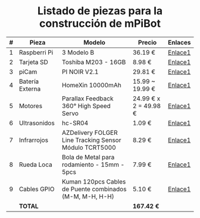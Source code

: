 
<h1 style="text-align: center;">
Listado de piezas para la construcción de mPiBot 
</h1>


<center>


| # | Pieza           | Modelo                                                   | Precio                | Enlaces                                               |
|---|-----------------|----------------------------------------------------------|-----------------------|-------------------------------------------------------|
| 1 | Raspberri Pi    | 3 Modelo B                                               | 36.19 €               | [Enlace1](http://amzn.eu/7uRiBW7)                     |
| 2 | Tarjeta SD      | Toshiba M203 - 16GB                                      | 8.98 €                | [Enlace1](http://amzn.eu/bW0ki3k)                     |
| 3 | piCam           | PI NOIR V2.1                                             | 29.81 €               | [Enlace1](http://amzn.eu/eGM1Ubi)                     |
| 4 | Batería Externa | HomeXin 10000mAh                                         | 15.99 ~ 19.99 €       | [Enlace1](http://amzn.eu/dQH6yoq)                     |
| 5 | Motores         | Parallax Feedback 360° High Speed Servo                  | 24.99 € x 2 = 49.98 € | [Enlace1](https://www.parallax.com/product/900-00360) |
| 6 | Ultrasonidos    | hc-SR04                                                  | 1.09 €                | [Enlace1](http://amzn.eu/b4SQsB3)                     |
| 7 | Infrarrojos     | AZDelivery FOLGER Line Tracking Sensor Módulo TCRT5000   | 8.29 €                | [Enlace1](http://amzn.eu/55ZCxem)                     |
| 8 | Rueda Loca      | Bola de Metal para rodamiento - 15mm - 5pcs              | 7.99 €                | [Enlace1](http://amzn.eu/eefjAvr)                     |
| 9 | Cables GPIO     | Kuman 120pcs Cables de Puente combinados (M-M, M-H, H-H) | 5.10 €                | [Enlace1](http://amzn.eu/5Ubyt91)                     |
|   | **TOTAL**       |                                                          | **167.42 €**          |                                                       |














</body>
